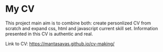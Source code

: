 # My CV

This project main aim is to combine both: create personlized CV from scratch and expand css, html and javascript current skill set.
Information presented in this CV is authentic and real.

Link to CV: https://mantasavas.github.io/cv-making/